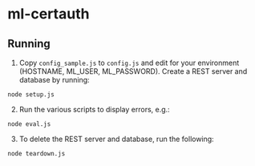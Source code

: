# ml-certauth

## Running

1. Copy `config_sample.js` to `config.js` and edit for your environment (HOSTNAME, ML_USER, ML_PASSWORD). Create a REST server and database by running:

  `node setup.js`

2. Run the various scripts to display errors, e.g.:

  `node eval.js`

3. To delete the REST server and database, run the following:

  `node teardown.js`
